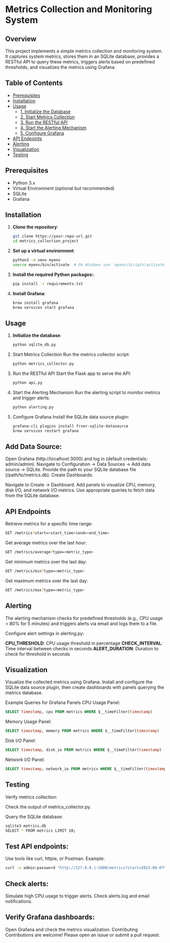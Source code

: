 # Metrics Collection and Monitoring System

## Overview

This project implements a simple metrics collection and monitoring system. It captures system metrics, stores them in an SQLite database, provides a RESTful API to query these metrics, triggers alerts based on predefined thresholds, and visualizes the metrics using Grafana.

## Table of Contents

- [Prerequisites](#prerequisites)
- [Installation](#installation)
- [Usage](#usage)
  - [1. Initialize the Database](#1-initialize-the-database)
  - [2. Start Metrics Collection](#2-start-metrics-collection)
  - [3. Run the RESTful API](#3-run-the-restful-api)
  - [4. Start the Alerting Mechanism](#4-start-the-alerting-mechanism)
  - [5. Configure Grafana](#5-configure-grafana)
- [API Endpoints](#api-endpoints)
- [Alerting](#alerting)
- [Visualization](#visualization)
- [Testing](#testing)

## Prerequisites

- Python 3.x
- Virtual Environment (optional but recommended)
- SQLite
- Grafana

## Installation

1. **Clone the repository**:

   ```sh
   git clone https://your-repo-url.git
   cd metrics_collection_project
   ```

2. **Set up a virtual environment**:
   ```sh
   python3 -m venv myenv
   source myenv/bin/activate  # On Windows use `myenv\Scripts\activate`
   ```

3. **Install the required Python packages:**:
   ```sh
   pip install -r requirements.txt
   ```

4. **Install Grafana**:
   ```sh
   brew install grafana
   brew services start grafana
   ```

## Usage

1. **Initialize the database**:

   ```sh
   python sqlite_db.py
   ```

2. Start Metrics Collection
   Run the metrics collector script:

   ```sh
   python metrics_collector.py
   ```

3. Run the RESTful API
   Start the Flask app to serve the API:

   ```sh
   python api.py
   ```

4. Start the Alerting Mechanism
   Run the alerting script to monitor metrics and trigger alerts:

   ```sh
   python alerting.py
   ```

5. Configure Grafana
   Install the SQLite data source plugin:

   ```sh
   grafana-cli plugins install frser-sqlite-datasource
   brew services restart grafana
   ```

## Add Data Source:

Open Grafana (http://localhost:3000) and log in (default credentials: admin/admin).
Navigate to Configuration -> Data Sources -> Add data source -> SQLite.
Provide the path to your SQLite database file (/path/to/metrics.db).
Create Dashboards:

Navigate to Create -> Dashboard.
Add panels to visualize CPU, memory, disk I/O, and network I/O metrics.
Use appropriate queries to fetch data from the SQLite database.

## API Endpoints
Retrieve metrics for a specific time range:

   ```sh
   GET /metrics?start=<start_time>&end=<end_time>
   ```
Get average metrics over the last hour:

   ```sh
   GET /metrics/average?type=<metric_type>
   ```
Get minimum metrics over the last day:

   ```sh
   GET /metrics/min?type=<metric_type>
   ```

Get maximum metrics over the last day:

   ```sh
   GET /metrics/max?type=<metric_type>
   ```

## Alerting
The alerting mechanism checks for predefined thresholds (e.g., CPU usage > 80% for 5 minutes) and triggers alerts via email and logs them to a file.

Configure alert settings in alerting.py:

**CPU_THRESHOLD**: CPU usage threshold in percentage
**CHECK_INTERVAL**: Time interval between checks in seconds
**ALERT_DURATION**: Duration to check for threshold in seconds

## Visualization
Visualize the collected metrics using Grafana. Install and configure the SQLite data source plugin, then create dashboards with panels querying the metrics database.

Example Queries for Grafana Panels
CPU Usage Panel:

   ```sql
   SELECT timestamp, cpu FROM metrics WHERE $__timeFilter(timestamp)
   ```

Memory Usage Panel:

   ```sql
   SELECT timestamp, memory FROM metrics WHERE $__timeFilter(timestamp)
   ```

Disk I/O Panel:

   ```sql
   SELECT timestamp, disk_io FROM metrics WHERE $__timeFilter(timestamp)
   ```

Network I/O Panel:

   ```sql
   SELECT timestamp, network_io FROM metrics WHERE $__timeFilter(timestamp)
   ```

## Testing

Verify metrics collection:

Check the output of metrics_collector.py.

Query the SQLite database:
   ```sh
   sqlite3 metrics.db
   SELECT * FROM metrics LIMIT 10;
   ```

## Test API endpoints:

Use tools like curl, httpie, or Postman.
Example:
   ```sh
   curl -u admin:password "http://127.0.0.1:5000/metrics?start=2023-08-07%2010:03:13&end=2023-08-07%2010:03:43"
   ```

## Check alerts:

Simulate high CPU usage to trigger alerts.
Check alerts.log and email notifications.

## Verify Grafana dashboards:

Open Grafana and check the metrics visualization.
Contributing
Contributions are welcome! Please open an issue or submit a pull request.

